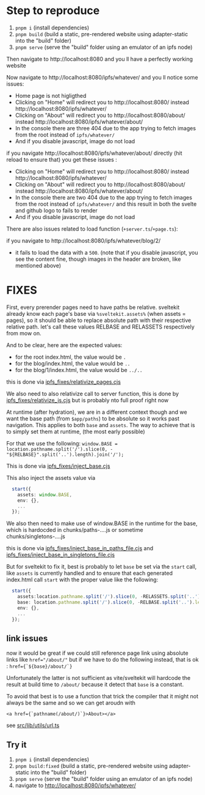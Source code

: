 # Step to reproduce

1. `pnpm i` (install dependencies)
2. `pnpm build` (build a static, pre-rendered website using adapter-static into the "build" folder)
3. `pnpm serve` (serve the "build" folder using an emulator of an ipfs node)

Then navigate to http://localhost:8080 and you ll have a perfectly working website

Now navigate to http://localhost:8080/ipfs/whatever/ and you ll notice some issues:

- Home page is not higligthed
- Clicking on "Home" will redirect you to http://localhost:8080/ instead http://localhost:8080/ipfs/whatever/
- Clicking on "About" will redirect you to http://localhost:8080/about/ instead http://localhost:8080/ipfs/whatever/about/
- In the console there are three 404 due to the app trying to fetch images from the root instead of `ipfs/whatever/`
- And if you disable javascript, image do not load

if you navigate http://localhost:8080/ipfs/whatever/about/ directly (hit reload to ensure that) you get these issues :

- Clicking on "Home" will redirect you to http://localhost:8080/ instead http://localhost:8080/ipfs/whatever/
- Clicking on "About" will redirect you to http://localhost:8080/about/ instead http://localhost:8080/ipfs/whatever/about/
- In the console there are two 404 due to the app trying to fetch images from the root instead of `ipfs/whatever/` and this result in both the svelte and github logo to fails to render
- And if you disable javascript, image do not load

There are also issues related to load function (`+server.ts`/`+page.ts`):

if you navigate to http://localhost:8080/ipfs/whatever/blog/2/

- it fails to load the data with a `500`. (note that if you disable javascript, you see the content fine, though images in the header are broken, like mentioned above)

# FIXES

First, every prerender pages need to have paths be relative. sveltekit already know each page's base via `%sveltekit.assets%` (when assets = pages), so it should be able to replace absolute path with their respective relative path. let's call these values RELBASE and RELASSETS respectively from mow on.

And to be clear, here are the expected values:

- for the root index.html, the value would be `.`
- for the blog/index.html, the value would be `..`
- for the blog/1/index.html, the value would be `../..`

this is done via [ipfs_fixes/relativize_pages.cjs](ipfs_fixes/relativize_pages.cjs)

We also need to also relativize call to server function, this is done by [ipfs_fixes/relativize_js.cjs](ipfs_fixes/relativize_js.cjs) but is probably nto full proof right now

At runtime (after hydration), we are in a different context though and we want the base path (from `$app/paths`) to be absolute so it works past navigation.
This applies to both `base` and `assets`. The way to achieve that is to simply set them at runtime, (the most early possible)

For that we use the following: `window.BASE = location.pathname.split('/').slice(0, -"${RELBASE}".split('..').length).join('/');`

This is done via [ipfs_fixes/inject_base.cjs](ipfs_fixes/inject_base.cjs)

This also inject the assets value via

```ts
  start({
    assets: window.BASE,
    env: {},
    ...
  });
```

We also then need to make use of window.BASE in the runtime for the base, which is hardocded in chunks/paths-....js or sometime chunks/singletons-....js

this is done via [ipfs_fixes/inject_base_in_paths_file.cjs](ipfs_fixes/inject_base_in_paths_file.cjs) and [ipfs_fixes/inject_base_in_singletons_file.cjs](ipfs_fixes/inject_base_in_singletons_file.cjs)

But for sveltekit to fix it, best is probably to let `base` be set via the `start` call, like `assets` is currently handled and to ensure that each generated index.html call `start` with the proper value like the following:

```ts
  start({
    assets:location.pathname.split('/').slice(0, -RELASSETS.split('..').length).join('/'),
    base: location.pathname.split('/').slice(0, -RELBASE.split('..').length).join('/'), // this does not exist currently and base is a const in `$app/paths` which causes other issues (it is hardcoded in the generate js files)
    env: {},
    ...
  });
```

## link issues

now it would be great if we could still reference page link using absolute links like `href="/about/"`
but if we have to do the following instead, that is ok : `` href={`${base}/about/`} ``

Unfortunately the latter is not sufficient as vite/sveltekit will hardcode the result at build time to `/about/` because it detect that `base` is a constant.

To avoid that best is to use a function that trick the compiler that it might not always be the same and so we can get aroudn with

```svelte
<a href={`pathname(/about/)`}>About></a>
```

see [src/lib/utils/url.ts](src/lib/utils/url.ts)

## Try it

1. `pnpm i` (install dependencies)
2. `pnpm build:fixed` (build a static, pre-rendered website using adapter-static into the "build" folder)
3. `pnpm serve` (serve the "build" folder using an emulator of an ipfs node)
4. navigate to [http://localhost:8080/ipfs/whatever/](http://localhost:8080/ipfs/whatever/)
